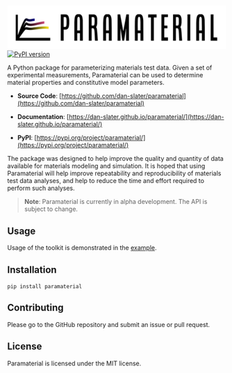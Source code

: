 ![Paramaterial logo](https://github.com/dan-slater/paramaterial/blob/main/docs/img/paramaterial-logo.png?raw=true)
[![PyPI version](https://badge.fury.io/py/paramaterial.svg)](https://badge.fury.io/py/paramaterial)

A Python package for parameterizing materials test data. Given a set of experimental measurements, Paramaterial can be
used to determine material properties and constitutive model parameters.

* **Source Code**: [https://github.com/dan-slater/paramaterial](https://github.com/dan-slater/paramaterial)

* **Documentation**: [https://dan-slater.github.io/paramaterial/](https://dan-slater.github.io/paramaterial/)

* **PyPI**: [https://pypi.org/project/paramaterial/](https://pypi.org/project/paramaterial/)

The package was designed to help improve the quality and quantity of data available for materials modeling and
simulation. It is hoped that using Paramaterial will help improve repeatability and reproducibility of materials test
data analyses, and help to reduce the time and effort required to perform such analyses.

> **Note**: Paramaterial is currently in alpha development. The API is subject to change.

## Usage

Usage of the toolkit is demonstrated in the [example]().

## Installation

```shell
pip install paramaterial
```

## Contributing

Please go to the GitHub repository and submit an issue or pull request.

## License

Paramaterial is licensed under the MIT license. 


